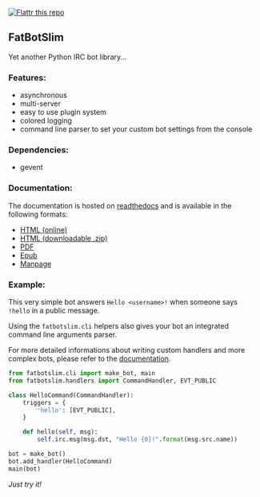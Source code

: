 [![Flattr this repo](http://api.flattr.com/button/flattr-badge-large.png)](https://flattr.com/submit/auto?user_id=mattoufoutu&url=https://github.com/mattoufoutu/fatbotslim&title=fatbotslim&language=&tags=github&category=software)

## FatBotSlim

Yet another Python IRC bot library...

### Features:

- asynchronous
- multi-server
- easy to use plugin system
- colored logging
- command line parser to set your custom bot settings from the console

### Dependencies:

- gevent

### Documentation:

The documentation is hosted on [readthedocs](http://readthedocs.org) and is available
in the following formats:

- [HTML (online)](http:/fatbotslim.rtfd.org)
- [HTML (downloadable .zip)](https://media.readthedocs.org/htmlzip/fatbotslim/latest/fatbotslim.zip)
- [PDF](https://media.readthedocs.org/pdf/fatbotslim/latest/fatbotslim.pdf)
- [Epub](https://media.readthedocs.org/epub/fatbotslim/latest/fatbotslim.epub)
- [Manpage](https://media.readthedocs.org/man/fatbotslim/latest/fatbotslim.1)

### Example:

This very simple bot answers `Hello <username>!` when someone says `!hello` in a
public message.

Using the `fatbotslim.cli` helpers also gives your bot an integrated command line
arguments parser.

For more detailed informations about writing custom handlers and more complex bots,
please refer to the [documentation](http://fatbotslim.rtfd.org).

```python
from fatbotslim.cli import make_bot, main
from fatbotslim.handlers import CommandHandler, EVT_PUBLIC

class HelloCommand(CommandHandler):
    triggers = {
        'hello': [EVT_PUBLIC],
    }

    def hello(self, msg):
        self.irc.msg(msg.dst, "Hello {0}!".format(msg.src.name))

bot = make_bot()
bot.add_handler(HelloCommand)
main(bot)
```

*Just try it!*
